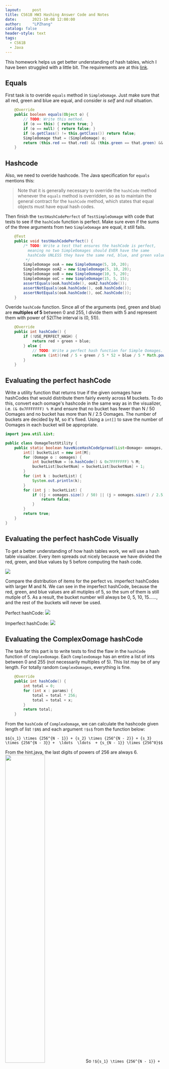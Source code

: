 ```yaml
---
layout:     post
title: CS61B HW3 Hashing Answer Code and Notes
date:       2021-10-08 12:00:00
author:     "LPZhang"
catalog: false
header-style: text
tags: 
  - CS61B
  - Java
---
```



This homework helps us get better understanding of hash tables, which I have been struggled with a little bit. The requirements are at this [link](https://sp18.datastructur.es/materials/hw/hw3/hw3).

## Equals
First task is to overide `equals` method in `SimpleOomage`. Just make sure that all red, green and blue are equal, and consider *is self* and *null* situation.

```java
	@Override
    public boolean equals(Object o) {
        // TODO: Write this method.
        if (o == this) { return true; }
        if (o == null) { return false; }
        if (o.getClass() != this.getClass()) return false;
        SimpleOomage that = (SimpleOomage) o;
        return (this.red == that.red) && (this.green == that.green) && (this.blue == that.blue);
    }
```

## Hashcode
Also, we need to overide hashcode.
The Java specification for `equals` mentions this: 
> Note that it is generally necessary to override the `hashCode` method whenever the `equals` method is overridden, so as to maintain the general contract for the `hashCode` method, which states that equal objects must have equal hash codes.

Then finish the `testHashCodePerfect` of `TestSimpleOomage` with code that tests to see if the `hashCode` function is perfect. Make sure even if the sums of the three arguments from two `SimpleOomage` are equal, it still fails.

```java
    @Test
    public void testHashCodePerfect() {
        /* TODO: Write a test that ensures the hashCode is perfect,
          meaning no two SimpleOomages should EVER have the same
          hashCode UNLESS they have the same red, blue, and green values!
         */
        SimpleOomage ooA = new SimpleOomage(5, 10, 20);
        SimpleOomage ooA2 = new SimpleOomage(5, 10, 20);
        SimpleOomage ooB = new SimpleOomage(10, 5, 20);
        SimpleOomage ooC = new SimpleOomage(15, 5, 15);
        assertEquals(ooA.hashCode(), ooA2.hashCode());
        assertNotEquals(ooA.hashCode(), ooB.hashCode());
        assertNotEquals(ooA.hashCode(), ooC.hashCode());
    }
```

Overide `hashCode` function. Since all of the arguments (red, green and blue) are **multiples of 5** between 0 and 255, I divide them with 5 and represent them with power of 52(The interval is (0, 51)).

```java
    @Override
    public int hashCode() {
        if (!USE_PERFECT_HASH) {
            return red + green + blue;
        } else {
            // TODO: Write a perfect hash function for Simple Oomages.
            return (int)(red / 5 + green / 5 * 52 + blue / 5 * Math.pow(52, 2));
        }
    }
```

## Evaluating the perfect hashCode
Write a utility function that returns true if the given oomages have hashCodes that would distribute them fairly evenly across M buckets. To do this, convert each oomage's hashcode in the same way as in the visualizer, i.e. `(& 0x7FFFFFFF) % M` and ensure that no bucket has fewer than N / 50 Oomages and no bucket has more than N / 2.5 Oomages.
The number of buckets are decided by M, so it's fixed. Using a `int[]` to save the number of Oomages in each bucket will be appropriate.

```java
import java.util.List;

public class OomageTestUtility {
    public static boolean haveNiceHashCodeSpread(List<Oomage> oomages, int M) {
        int[] bucketList = new int[M];
        for (Oomage o : oomages) {
            int bucketNum = (o.hashCode() & 0x7FFFFFFF) % M;
            bucketList[bucketNum] = bucketList[bucketNum] + 1;
        }
        for (int k : bucketList) {
            System.out.println(k);
        }
        for (int j : bucketList) {
            if ((j < oomages.size() / 50) || (j > oomages.size() / 2.5)) {
                return false;
            }
        }
        return true;
    }
}
```

## Evaluating the perfect hashCode Visually

To get a better understanding of how hash tables work, we will use a hash table visualizer. Every item spreads out nicely because we have divided the red, green, and blue values by 5 before computing the hash code.

![](https://github.com/Ramer42/Ramer42.github.io/blob/master/img/in-post/2021-10-08-CS61B-HW3/visualization-2.jpg?raw=true)

Compare the distribution of items for the perfect vs. imperfect hashCodes with larger M and N. We can see in the imperfect hashCode, because the red, green, and blue values are all mutiples of 5, so the sum of them is still mutiple of 5. As a result, the bucket number will always be 0, 5, 10, 15……, and the rest of the buckets will never be used.

Perfect hashCode:
![](https://github.com/Ramer42/Ramer42.github.io/blob/master/img/in-post/2021-10-08-CS61B-HW3/visualization-3.gif?raw=true)

Imperfect hashCode:
![](https://github.com/Ramer42/Ramer42.github.io/blob/master/img/in-post/2021-10-08-CS61B-HW3/visualization-4.gif?raw=true)

## Evaluating the ComplexOomage hashCode

The task for this part is to write tests to find the flaw in the `hashCode` function of `ComplexOomage`. Each `ComplexOomage` has an entire a list of ints between 0 and 255 (not necessarily multiples of 5). This list may be of any length. For totally random `ComplexOomages`, everything is fine.
```java
    @Override
    public int hashCode() {
        int total = 0;
        for (int x : params) {
            total = total * 256;
            total = total + x;
        }
        return total;
    }
```
From the `hashCode` of `ComplexOomage`, we can calculate the hashcode given length of list `!$N$` and each argument `!$s$` from the function below:
```mathjax!
$${s_1} \times {256^{N - 1}} + {s_2} \times {256^{N - 2}} + {s_3} \times {256^{N - 3}} +  \ldots  \ldots  + {s_{N - 1}} \times {256^0}$$
```
From the hint.java, the last digits of powers of 256 are always 6. 
<img src="https://github.com/Ramer42/Ramer42.github.io/blob/master/img/in-post/2021-10-08-CS61B-HW3/visualization-5.jpg?raw=true" width="50%" height="50%" />
So `!${s_1} \times {256^{N - 1}} + {s_2} \times {256^{N - 2}} +  \ldots  \ldots  + {s_{N - 2}} \times 256 $` is always even, and thus the parity of the hashcode will be decided by `!${s_{N - 1}} \times {256^0}$`, i.e. `!${s_{N - 1}}$`. If the last arguments of `ComplexOomages` are always even or odd, the rest of buckets will never be used:
![](https://github.com/Ramer42/Ramer42.github.io/blob/master/img/in-post/2021-10-08-CS61B-HW3/visualization-6.jpg?raw=true)
```java
 @Test
    public void testWithDeadlyParams() {
        List<Oomage> deadlyList = new ArrayList<>();

        // Your code here.
        int N = 10000;

        for (int i = 0; i < N; i += 1) {
            deadlyList.add(deadlyRandomComplexOomage());
        }

        assertTrue(OomageTestUtility.haveNiceHashCodeSpread(deadlyList, 10));
    }

    public static ComplexOomage deadlyRandomComplexOomage() {
        int N = StdRandom.uniform(1, 10);
        ArrayList<Integer> params = new ArrayList<>(N);
        for (int i = 0; i < N - 1; i += 1) {
            params.add(StdRandom.uniform(0, 255));
        }
        params.add(0);  // The last number of the parameters decides the last digit of the hashcode, since decides the bucket number
        return new ComplexOomage(params);
    }
```

